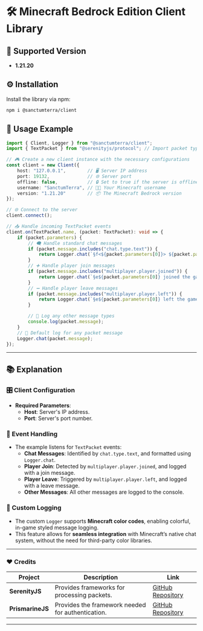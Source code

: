 # 🛠️ Minecraft Bedrock Edition Client Library

## 📌 Supported Version
- **1.21.20**

## ⚙️ Installation

Install the library via npm:

```bash
npm i @sanctumterra/client
```

## 🚀 Usage Example

```typescript
import { Client, Logger } from "@sanctumterra/client";
import { TextPacket } from "@serenityjs/protocol"; // Import packet types

// 🎮 Create a new client instance with the necessary configurations
const client = new Client({
    host: "127.0.0.1",        // 🖥️ Server IP address
    port: 19132,              // 🌐 Server port
    offline: false,           // 🔒 Set to true if the server is offline
    username: "SanctumTerra", // 🧑‍💻 Your Minecraft username
    version: "1.21.20"        // 📦 The Minecraft Bedrock version
});

// 🌐 Connect to the server
client.connect();

// 📥 Handle incoming TextPacket events
client.on(TextPacket.name, (packet: TextPacket): void => {
    if (packet.parameters) {
        // 🗨️ Handle standard chat messages
        if (packet.message.includes("chat.type.text")) {
            return Logger.chat(`§f<${packet.parameters[0]}> ${packet.parameters[1]}`);
        }
        // ➕ Handle player join messages
        if (packet.message.includes("multiplayer.player.joined")) {
            return Logger.chat(`§e${packet.parameters[0]} joined the game`);
        }
        // ➖ Handle player leave messages
        if (packet.message.includes("multiplayer.player.left")) {
            return Logger.chat(`§e${packet.parameters[0]} left the game`);
        }

        // 📝 Log any other message types
        console.log(packet.message);
    }
    // 📜 Default log for any packet message
    Logger.chat(packet.message);
});
```

---

## 📚 Explanation

### 🎛️ Client Configuration

- **Required Parameters**:
  - **Host**: Server's IP address.
  - **Port**: Server's port number.

### 📡 Event Handling

- The example listens for `TextPacket` events:
  - **Chat Messages**: Identified by `chat.type.text`, and formatted using `Logger.chat`.
  - **Player Join**: Detected by `multiplayer.player.joined`, and logged with a join message.
  - **Player Leave**: Triggered by `multiplayer.player.left`, and logged with a leave message.
  - **Other Messages**: All other messages are logged to the console.

### 🎨 Custom Logging

- The custom `Logger` supports **Minecraft color codes**, enabling colorful, in-game styled message logging.
- This feature allows for **seamless integration** with Minecraft’s native chat system, without the need for third-party color libraries.

---


### ❤️ Credits

| **Project**     | **Description**                                            | **Link**                                     |
|-----------------|------------------------------------------------------------|----------------------------------------------|
| **SerenityJS**  | Provides frameworks for processing packets.                 | [GitHub Repository](https://github.com/SerenityJS/serenity) |
| **PrismarineJS**| Provides the framework needed for authentication.           | [GitHub Repository](https://github.com/PrismarineJS) |

---
